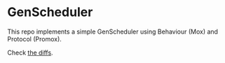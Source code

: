 # GenScheduler

This repo implements a simple GenScheduler using Behaviour (Mox) and Protocol (Promox).

Check [the diffs](https://github.com/dsdshcym/gen_scheduler/compare/behaviour..protocol?diff=split).
